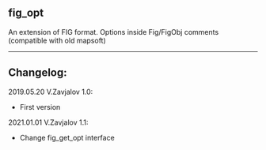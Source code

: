 ## fig_opt

An extension of FIG format. Options inside Fig/FigObj
comments (compatible with old mapsoft)

-----------
## Changelog:

2019.05.20 V.Zavjalov 1.0:
- First version

2021.01.01 V.Zavjalov 1.1:
- Change fig_get_opt interface
